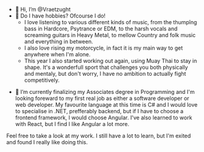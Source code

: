 * 👋 Hi, I’m @Vraetzught
* 👀 Do I have hobbies? Ofcourse I do!
  * I love listening to various different kinds of music, from the thumpîng bass in Hardcore, Psytrance or EDM, to the harsh vocals and screaming guitars in Heavy Metal, to mellow Country and folk music and everything in between.
  * I also love rising my motorcycle, in fact it is my main way to get anywhere when I'm alone.
  * This year I also started working out again, using Muay Thai to stay in shape. It's a wonderfull sport that challenges you both physically and mentaly, but don't worry, I have no ambition to actually fight competitively. 
- 🌱 I’m currently finalizing my Associates degree in Programming and I'm looking foreward to my first real job as either a software developer or web developer. My favourite language at this time is C# and I would love to specialise in .NET, prefferably backend, but if I have to choose a frontend framework, I would choose Angular. I've also learned to work with React, but I find I like Angular a lot more.

Feel free to take a look at my work. I still have a lot to learn, but I'm exited and found I really like doing this.


